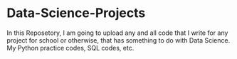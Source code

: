 # Data-Science-Projects

In this Reposetory, I am going to upload any and all code that I write for any project for school or otherwise, that has something to do with Data Science. My Python practice codes, SQL codes, etc. 
